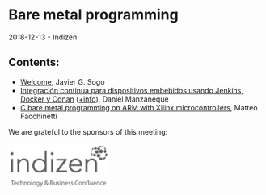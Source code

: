 
# Bare metal programming
2018-12-13 - Indizen

## Contents:
- [Welcome](welcome.pdf), Javier G. Sogo
- [Integración continua para dispositivos embebidos usando Jenkins, Docker y Conan](http://htmlpreview.github.io/?https://github.com/danimtb/talks/blob/master/131218_JenkinsDockerConan/ICPDEUJDC.html#/) ([+info](https://github.com/danimtb/talks#esp-integraci%C3%B3n-continua-para-dispositivos-embebebidos-usando-jenkins-docker-y-conan)), Daniel Manzaneque
- [C bare metal programming on ARM with Xilinx microcontrollers](C_bare_metal_program_on_ARM.pdf), Matteo Facchinetti

We are grateful to the sponsors of this meeting:  

<img src="../assets/sponsor-logos/indizen.png" alt="Indizen" width="200"/>
